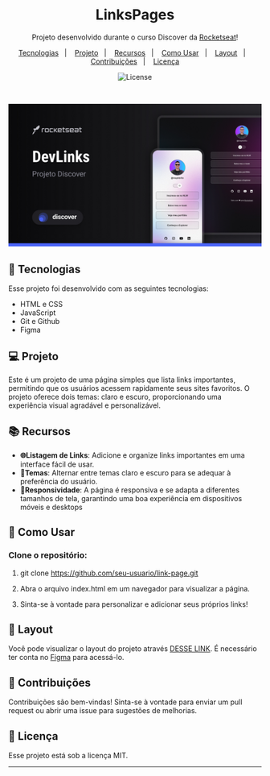 <h1 align="center"> LinksPages </h1>

<p align="center">
Projeto desenvolvido durante o curso Discover da <a href="https://www.rocketseat.com.br/discover">Rocketseat</a>!
</p>

<p align="center">
  <a href="#tecnologia">Tecnologias</a>&nbsp;&nbsp;&nbsp;|&nbsp;&nbsp;&nbsp;
  <a href="#projeto">Projeto</a>&nbsp;&nbsp;&nbsp;|&nbsp;&nbsp;&nbsp;
  <a href="#recursos">Recursos</a>&nbsp;&nbsp;&nbsp;|&nbsp;&nbsp;&nbsp;
  <a href="#comoUsar">Como Usar</a>&nbsp;&nbsp;&nbsp;|&nbsp;&nbsp;&nbsp;
  <a href="#layout">Layout</a>&nbsp;&nbsp;&nbsp;|&nbsp;&nbsp;&nbsp;
  <a href="#contribuicao">Contribuições</a>&nbsp;&nbsp;&nbsp;|&nbsp;&nbsp;&nbsp;
  <a href="#licenca">Licença</a>
</p>

<p align="center">
  <img alt="License" src="https://img.shields.io/static/v1?label=license&message=MIT&color=49AA26&labelColor=000000">
</p>

<br>

![devlinks project preview](/.github/preview.jpg)

<h2 id="tecnologia">🚀 Tecnologias</h2>

Esse projeto foi desenvolvido com as seguintes tecnologias:


- HTML e CSS
- JavaScript
- Git e Github
- Figma

<h2 id="projeto">💻 Projeto</h2>


Este é um projeto de uma página simples que lista links importantes, permitindo que os usuários acessem rapidamente seus sites favoritos. O projeto oferece dois temas: claro e escuro, proporcionando uma experiência visual agradável e personalizável.

<h2 id="recursos">📚 Recursos</h2>


- **🌐Listagem de Links**: Adicione e organize links importantes em uma interface fácil de usar.
- **🎨Temas**: Alternar entre temas claro e escuro para se adequar à preferência do usuário.
- **📱Responsividade**: A página é responsiva e se adapta a diferentes tamanhos de tela, garantindo uma boa experiência em dispositivos móveis e desktops

<h2 id="comoUsar">🚀 Como Usar</h2>

### Clone o repositório:

1. git clone https://github.com/seu-usuario/link-page.git

2. Abra o arquivo index.html em um navegador para visualizar a página.

3. Sinta-se à vontade para personalizar e adicionar seus próprios links!

<h2 id="layout">🔖 Layout</h2>


Você pode visualizar o layout do projeto através [DESSE LINK](https://www.figma.com/community/file/1187422022288947321). É necessário ter conta no [Figma](https://figma.com) para acessá-lo.

<h2 id="contribuicao">🤝 Contribuições</h2>

Contribuições são bem-vindas! Sinta-se à vontade para enviar um pull request ou abrir uma issue para sugestões de melhorias.

<h2 id="licenca">📝 Licença</h2>


Esse projeto está sob a licença MIT.

---
